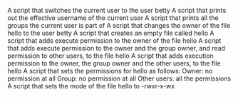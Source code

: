 A script that switches the current user to the user betty
A script that prints out the effective username of the current user
A script that prints all the groups the current user is part of
A script that changes the owner of the file hello to the user betty
A script that creates an empty file called hello
A script that adds execute permission to the owner of the file hello
A script that adds execute permission to the owner and the group owner, and read permission to other users, to the file hello
A script that adds execution permission to the owner, the group owner and the other users, to the file hello
A script that sets the permissions for hello as follows:
	Owner: no permission at all
	Group: no permission at all
	Other users: all the permissions
A script that sets the mode of the file hello to -rwxr-x-wx
